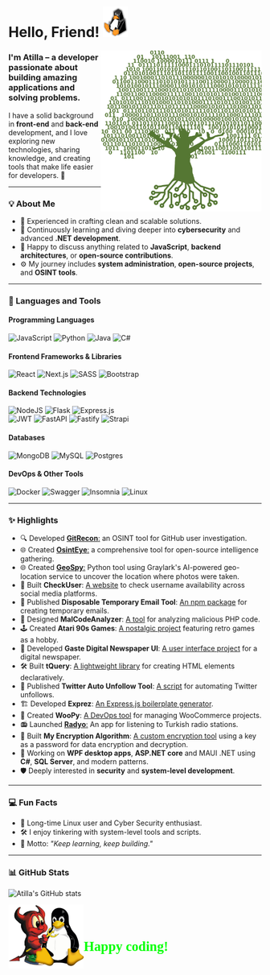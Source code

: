 # **Hello, Friend!** <img src="./linux.png" width="50"/>

<img align="right" alt="GIF" src="./binarytree.png" height="320" />

### I'm Atilla – a developer passionate about building amazing applications and solving problems.  
I have a solid background in **front-end** and **back-end** development, and I love exploring new technologies, sharing knowledge, and creating tools that make life easier for developers. 🚀  

---

### **💡 About Me**
- 🌟 Experienced in crafting clean and scalable solutions.
- 🌱 Continuously learning and diving deeper into **cybersecurity** and advanced **.NET development**.
- 💬 Happy to discuss anything related to **JavaScript**, **backend architectures**, or **open-source contributions**.
- ⚙️ My journey includes **system administration**, **open-source projects**, and **OSINT tools**.  

---

### **🔧 Languages and Tools**

#### **Programming Languages**  
![JavaScript](https://img.shields.io/badge/javascript-%23323330.svg?style=for-the-badge&logo=javascript&logoColor=%23F7DF1E)
![Python](https://img.shields.io/badge/python-3670A0?style=for-the-badge&logo=python&logoColor=ffdd54)
![Java](https://img.shields.io/badge/java-%23ED8B00.svg?style=for-the-badge&logo=openjdk&logoColor=white)
![C#](https://img.shields.io/badge/C%23-%23239120.svg?style=for-the-badge&logo=c-sharp&logoColor=white)  

#### **Frontend Frameworks & Libraries**  
![React](https://img.shields.io/badge/react-%2320232a.svg?style=for-the-badge&logo=react&logoColor=%2361DAFB)
![Next.js](https://img.shields.io/badge/Next-black?style=for-the-badge&logo=next.js&logoColor=white)
![SASS](https://img.shields.io/badge/SASS-hotpink.svg?style=for-the-badge&logo=SASS&logoColor=white)
![Bootstrap](https://img.shields.io/badge/bootstrap-%23563D7C.svg?style=for-the-badge&logo=bootstrap&logoColor=white)

#### **Backend Technologies**  
![NodeJS](https://img.shields.io/badge/node.js-6DA55F?style=for-the-badge&logo=node.js&logoColor=white)
![Flask](https://img.shields.io/badge/Flask-ffffff?style=for-the-badge&logo=Flask&logoColor=black)
![Express.js](https://img.shields.io/badge/express.js-%23404d59.svg?style=for-the-badge&logo=express&logoColor=%2361DAFB)  
![JWT](https://img.shields.io/badge/JWT-black?style=for-the-badge&logo=JSON%20web%20tokens)
![FastAPI](https://img.shields.io/badge/FastAPI-005571?style=for-the-badge&logo=fastapi)
![Fastify](https://img.shields.io/badge/fastify-%23000000.svg?style=for-the-badge&logo=fastify&logoColor=white)
![Strapi](https://img.shields.io/badge/strapi-%232E7EEA.svg?style=for-the-badge&logo=strapi&logoColor=white)

#### **Databases**  
![MongoDB](https://img.shields.io/badge/MongoDB-%234ea94b.svg?style=for-the-badge&logo=mongodb&logoColor=white)
![MySQL](https://img.shields.io/badge/mysql-%2300f.svg?style=for-the-badge&logo=mysql&logoColor=white)
![Postgres](https://img.shields.io/badge/postgres-%23316192.svg?style=for-the-badge&logo=postgresql&logoColor=white)

#### **DevOps & Other Tools**  
![Docker](https://img.shields.io/badge/docker-%230db7ed.svg?style=for-the-badge&logo=docker&logoColor=white)
![Swagger](https://img.shields.io/badge/-Swagger-%23Clojure?style=for-the-badge&logo=swagger&logoColor=white)
![Insomnia](https://img.shields.io/badge/Insomnia-black?style=for-the-badge&logo=insomnia&logoColor=5849BE)
![Linux](https://img.shields.io/badge/linux-%23000.svg?style=for-the-badge&logo=Ubuntu&logoColor=red)

---

### **✨ Highlights**
- 🔍 Developed [**GitRecon**:](https://github.com/atiilla/gitrecon) an OSINT tool for GitHub user investigation.  
- 🌐 Created [**OsintEye**:](https://github.com/atiilla/OsintEye) a comprehensive tool for open-source intelligence gathering.
- 🌐 Created [**GeoSpy**:](https://github.com/atiilla/geospy) Python tool using Graylark's AI-powered geo-location service to uncover the location where photos were taken.
- 🔎 Built **CheckUser**: [A website](https://checkuser.vercel.app/) to check username availability across social media platforms.  
- 📧 Published **Disposable Temporary Email Tool**: [An npm package](https://www.npmjs.com/package/temail) for creating temporary emails.  
- 🔎 Designed **MalCodeAnalyzer**: [A tool](https://github.com/atiilla/MalCodeAnalyzer) for analyzing malicious PHP code.  
- 🕹️ Created **Atari 90s Games**: [A nostalgic project](https://atarii.netlify.app/) featuring retro games as a hobby.  
- 📰 Developed **Gaste Digital Newspaper UI**: [A user interface project](https://gaste.netlify.app/) for a digital newspaper.  
- 🛠️ Built **tQuery**: [A lightweight library](https://github.com/atiilla/tquery) for creating HTML elements declaratively.  
- 🤖 Published **Twitter Auto Unfollow Tool**: [A script](https://gist.github.com/atiilla/22836fb508e49f16bcde333bfba916c2) for automating Twitter unfollows.  
- 🏗️ Developed **Exprez**: [An Express.js boilerplate generator](https://www.npmjs.com/package/exprez).  
- 🛒 Created **WooPy**: [A DevOps tool](https://github.com/atiilla/woopy) for managing WooCommerce projects.  
- 📻 Launched [**Radyo**:](https://radyo.vercel.app/) An app for listening to Turkish radio stations.  
- 🔐 Built **My Encryption Algorithm**: [A custom encryption tool](https://3ncrypt.netlify.app/) using a key as a password for data encryption and decryption.  
- 🎨 Working on **WPF desktop apps**, **ASP.NET core** and MAUI .NET using **C#**, **SQL Server**, and modern patterns.
- 🛡️ Deeply interested in **security** and **system-level development**.

---

### **💻 Fun Facts**
- 🐧 Long-time Linux user and Cyber Security enthusiast.
- 🛠️ I enjoy tinkering with system-level tools and scripts.
- 🌟 Motto: *"Keep learning, keep building."*

---

### **📊 GitHub Stats**

![Atilla's GitHub stats](https://github-readme-stats.vercel.app/api?username=atiilla&show_icons=true&theme=dark)  

<div style="display:flex; align-items:end;">
<img src="./freebsd-linux.png" width="150"/> 
<p style="font-weight:bold; font-size:20pt; color:lime;font-family: 'terminal';">Happy coding!</p>
</div>
